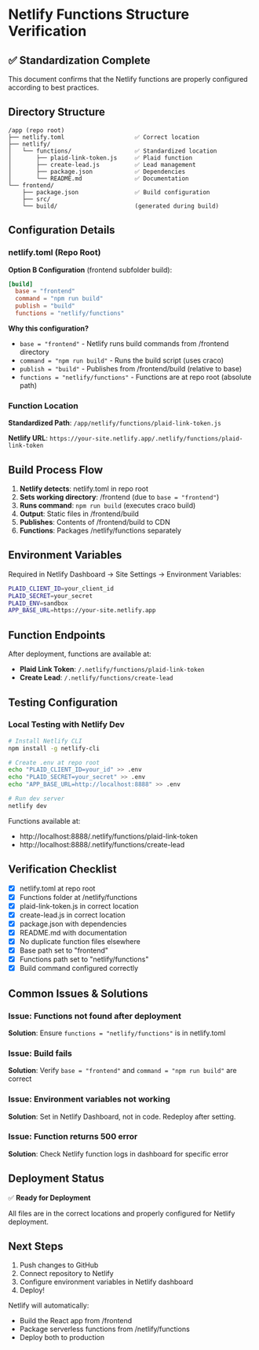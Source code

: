 # Netlify Functions Structure Verification

## ✅ Standardization Complete

This document confirms that the Netlify functions are properly configured according to best practices.

## Directory Structure

```
/app (repo root)
├── netlify.toml                    ✅ Correct location
├── netlify/
│   └── functions/                  ✅ Standardized location
│       ├── plaid-link-token.js     ✅ Plaid function
│       ├── create-lead.js          ✅ Lead management
│       ├── package.json            ✅ Dependencies
│       └── README.md               ✅ Documentation
└── frontend/
    ├── package.json                ✅ Build configuration
    ├── src/
    └── build/                      (generated during build)
```

## Configuration Details

### netlify.toml (Repo Root)

**Option B Configuration** (frontend subfolder build):

```toml
[build]
  base = "frontend"
  command = "npm run build"
  publish = "build"
  functions = "netlify/functions"
```

**Why this configuration?**
- `base = "frontend"` - Netlify runs build commands from /frontend directory
- `command = "npm run build"` - Runs the build script (uses craco)
- `publish = "build"` - Publishes from /frontend/build (relative to base)
- `functions = "netlify/functions"` - Functions are at repo root (absolute path)

### Function Location

**Standardized Path**: `/app/netlify/functions/plaid-link-token.js`

**Netlify URL**: `https://your-site.netlify.app/.netlify/functions/plaid-link-token`

## Build Process Flow

1. **Netlify detects**: netlify.toml in repo root
2. **Sets working directory**: /frontend (due to `base = "frontend"`)
3. **Runs command**: `npm run build` (executes craco build)
4. **Output**: Static files in /frontend/build
5. **Publishes**: Contents of /frontend/build to CDN
6. **Functions**: Packages /netlify/functions separately

## Environment Variables

Required in Netlify Dashboard → Site Settings → Environment Variables:

```bash
PLAID_CLIENT_ID=your_client_id
PLAID_SECRET=your_secret
PLAID_ENV=sandbox
APP_BASE_URL=https://your-site.netlify.app
```

## Function Endpoints

After deployment, functions are available at:

- **Plaid Link Token**: `/.netlify/functions/plaid-link-token`
- **Create Lead**: `/.netlify/functions/create-lead`

## Testing Configuration

### Local Testing with Netlify Dev

```bash
# Install Netlify CLI
npm install -g netlify-cli

# Create .env at repo root
echo "PLAID_CLIENT_ID=your_id" >> .env
echo "PLAID_SECRET=your_secret" >> .env
echo "APP_BASE_URL=http://localhost:8888" >> .env

# Run dev server
netlify dev
```

Functions available at:
- http://localhost:8888/.netlify/functions/plaid-link-token
- http://localhost:8888/.netlify/functions/create-lead

## Verification Checklist

- [x] netlify.toml at repo root
- [x] Functions folder at /netlify/functions
- [x] plaid-link-token.js in correct location
- [x] create-lead.js in correct location
- [x] package.json with dependencies
- [x] README.md with documentation
- [x] No duplicate function files elsewhere
- [x] Base path set to "frontend"
- [x] Functions path set to "netlify/functions"
- [x] Build command configured correctly

## Common Issues & Solutions

### Issue: Functions not found after deployment
**Solution**: Ensure `functions = "netlify/functions"` is in netlify.toml

### Issue: Build fails
**Solution**: Verify `base = "frontend"` and `command = "npm run build"` are correct

### Issue: Environment variables not working
**Solution**: Set in Netlify Dashboard, not in code. Redeploy after setting.

### Issue: Function returns 500 error
**Solution**: Check Netlify function logs in dashboard for specific error

## Deployment Status

✅ **Ready for Deployment**

All files are in the correct locations and properly configured for Netlify deployment.

## Next Steps

1. Push changes to GitHub
2. Connect repository to Netlify
3. Configure environment variables in Netlify dashboard
4. Deploy!

Netlify will automatically:
- Build the React app from /frontend
- Package serverless functions from /netlify/functions
- Deploy both to production
